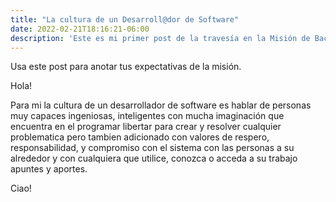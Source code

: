 ```yaml
---
title: "La cultura de un Desarroll@dor de Software"
date: 2022-02-21T18:16:21-06:00
description: 'Este es mi primer post de la travesía en la Misión de Backend con Node JS de Launch X.'
---
```


Usa este post para anotar tus expectativas de la misión.

Hola!

Para mi la cultura de un desarrollador de software es hablar de personas muy capaces ingeniosas, inteligentes 
con mucha imaginación que encuentra  en el programar libertar para crear y resolver cualquier problematica
pero tambien adicionado con valores de respero, responsabilidad, y compromiso con el sistema con las personas a su alrededor 
y con cualquiera que utilice, conozca o acceda a su trabajo apuntes y aportes.

Ciao!
